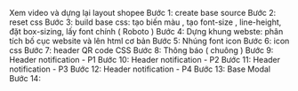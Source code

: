 Xem video và dựng lại layout shopee
Bước  1: create base source
Bước  2: reset css
Bước  3: build base css: tạo biến màu , tạo font-size , line-height, đặt box-sizing, lấy font chính ( Roboto )
Bước  4: Dựng khung webste: phân tích bố cục website và lên html cơ bản
Bước  5: Nhúng font icon
Bước  6: icon css
Bước  7: header QR code CSS
Bước  8: Thông báo ( chuông )
Bước  9: Header notification - P1
Bước 10: Header notification - P2
Bước 11: Header notification - P3
Bước 12: Header notification - P4
Bước 13: Base Modal
Bước 14: 